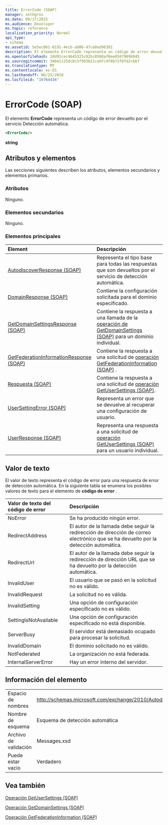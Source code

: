 ```yaml
---
title: ErrorCode (SOAP)
manager: sethgros
ms.date: 09/17/2015
ms.audience: Developer
ms.topic: reference
localization_priority: Normal
api_type:
- schema
ms.assetid: 5e5ec861-0191-4ecb-a906-47ce8ed96381
description: El elemento ErrorCode representa un código de error devuelto por el servicio Detección automática.
ms.openlocfilehash: 2dd91cec4645325c02bc8588af0ee0547909b945
ms.sourcegitcommit: 34041125dc8c5f993b21cebfc4f8b72f0fd2cb6f
ms.translationtype: MT
ms.contentlocale: es-ES
ms.lasthandoff: 06/25/2018
ms.locfileid: "19764436"
---
```

# <a name="errorcode-soap"></a>ErrorCode (SOAP)

El elemento **ErrorCode** representa un código de error devuelto por el servicio Detección automática. 
  
```XML
<ErrorCode/>
```

 **string**
## <a name="attributes-and-elements"></a>Atributos y elementos

Las secciones siguientes describen los atributos, elementos secundarios y elementos primarios.
  
### <a name="attributes"></a>Atributos

Ninguno.
  
### <a name="child-elements"></a>Elementos secundarios

Ninguno.
  
### <a name="parent-elements"></a>Elementos principales

|**Element**|**Descripción**|
|:-----|:-----|
|[AutodiscoverResponse (SOAP)](autodiscoverresponse-soap.md) <br/> |Representa el tipo base para todas las respuestas que son devueltos por el servicio de detección automática.  <br/> |
|[DomainResponse (SOAP)](domainresponse-soap.md) <br/> |Contiene la configuración solicitada para el dominio especificado.  <br/> |
|[GetDomainSettingsResponse (SOAP)](getdomainsettingsresponse-soap.md) <br/> |Contiene la respuesta a una llamada de la [operación de GetDomainSettings (SOAP)](getdomainsettings-operation-soap.md) para un dominio individual.  <br/> |
|[GetFederationInformationResponse (SOAP)](getfederationinformationresponse-soap.md) <br/> |Contiene la respuesta a una solicitud de [operación GetFederationInformation (SOAP)](getfederationinformation-operation-soap.md) .  <br/> |
|[Respuesta (SOAP)](response-soap.md) <br/> |Contiene la respuesta a una solicitud de [operación GetUserSettings (SOAP)](getusersettings-operation-soap.md).  <br/> |
|[UserSettingError (SOAP)](usersettingerror-soap.md) <br/> |Representa un error que se devuelve al recuperar una configuración de usuario.  <br/> |
|[UserResponse (SOAP)](userresponse-soap.md) <br/> |Representa una respuesta a una solicitud de [operación GetUserSettings (SOAP)](getusersettings-operation-soap.md) para un usuario individual.  <br/> |
   
## <a name="text-value"></a>Valor de texto

El valor de texto representa el código de error para una respuesta de error de detección automática. En la siguiente tabla se enumera los posibles valores de texto para el elemento de **código de error** . 
  
|**Valor de texto del código de error**|**Descripción**|
|:-----|:-----|
|NoError  <br/> |Se ha producido ningún error.  <br/> |
|RedirectAddress  <br/> |El autor de la llamada debe seguir la redirección de dirección de correo electrónico que se ha devuelto por la detección automática.  <br/> |
|RedirectUrl  <br/> |El autor de la llamada debe seguir la redirección de dirección URL que se ha devuelto por la detección automática.  <br/> |
|InvalidUser  <br/> |El usuario que se pasó en la solicitud no es válido.  <br/> |
|InvalidRequest  <br/> |La solicitud no es válida.  <br/> |
|InvalidSetting  <br/> |Una opción de configuración especificado no es válido.  <br/> |
|SettingIsNotAvailable  <br/> |Una opción de configuración especificado no está disponible.  <br/> |
|ServerBusy  <br/> |El servidor está demasiado ocupado para procesar la solicitud.  <br/> |
|InvalidDomain  <br/> |El dominio solicitado no es válido.  <br/> |
|NotFederated  <br/> |La organización no está federada.  <br/> |
|InternalServerError  <br/> |Hay un error interno del servidor.  <br/> |
   
## <a name="element-information"></a>Información del elemento

|||
|:-----|:-----|
|Espacio de nombres  <br/> |http://schemas.microsoft.com/exchange/2010/Autodiscover  <br/> |
|Nombre de esquema  <br/> |Esquema de detección automática  <br/> |
|Archivo de validación  <br/> |Messages.xsd  <br/> |
|Puede estar vacío  <br/> |Verdadero  <br/> |
   
## <a name="see-also"></a>Vea también



[Operación GetUserSettings (SOAP)](getusersettings-operation-soap.md)
  
[Operación GetDomainSettings (SOAP)](getdomainsettings-operation-soap.md)
  
[Operación GetFederationInformation (SOAP)](getfederationinformation-operation-soap.md)

